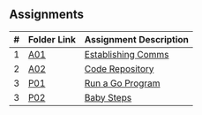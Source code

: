 ##  Assignments

|   #   | Folder Link | Assignment Description |
| :---: | ----------- | ---------------------- |
|   1   | [A01](./A01) | [Establishing Comms ](./A01/README.md) |
|   2   | [A02](./A02) | [Code Repository ](./A02/README.md) |
|   3   | [P01](./P01) | [Run a Go Program ](./P01/) |
|   3   | [P02](./P02) | [Baby Steps ](./P02/Imagemod/) |
